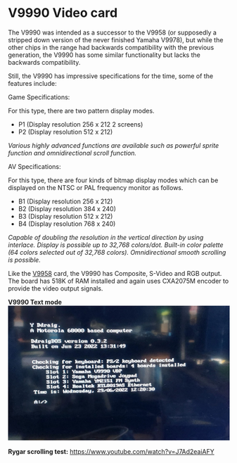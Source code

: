 # V9990 Video card

The V9990 was intended as a successor to the V9958 (or supposedly a stripped down version of the never finished Yamaha V9978), but while the other chips in the range had backwards compatibility with the previous generation, the V9990 has some similar functionality but lacks the backwards compatibility.

Still, the V9990 has impressive specifications for the time, some of the features include:

Game Specifications:

For this type, there are two pattern display modes.
* P1 (Display resolution 256 x 212 2 screens)
* P2 (Display resolution 512 x 212)

*Various highly advanced functions are available such as powerful sprite function and omnidirectional scroll function.*

AV Specifications:

For this type, there are four kinds of bitmap display modes which can be displayed on the NTSC or PAL frequency monitor as follows.
* B1 (Display resolution 256 x 212)
* B2 (Display resolution 384 x 240)
* B3 (Display resolution 512 x 212)
* B4 (Display resolution 768 x 240)

*Capable of doubling the resolution in the vertical direction by using interlace.*
*Display is possible up to 32,768 colors/dot.*
*Built-in color palette (64 colors selected out of 32,768 colors).*
*Omnidirectional smooth scrolling is possible.*

Like the [V9958](/expansion/GfxV9958) card, the V9990 has Composite, S-Video and RGB output. The board has 518K of RAM installed and again uses CXA2075M encoder to provide the video output signals. 

**V9990 Text mode**
![V9990 Text mode](/artwork/images/v9990_text_mode.jpg)

**Rygar scrolling test:** https://www.youtube.com/watch?v=J7Ad2eaiAFY
